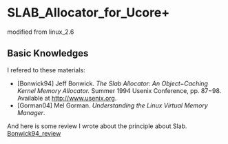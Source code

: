 # SLAB_Allocator_for_Ucore+
modified from linux_2.6

## Basic Knowledges
I refered to these materials:  
* [Bonwick94] Jeff Bonwick. _The Slab Allocator: An Object−Caching Kernel Memory Allocator._ Summer
1994 Usenix Conference, pp. 87−98. Available at http://www.usenix.org.
* [Gorman04] Mel Gorman. _Understanding the Linux Virtual Memory Manager_.

And here is some review I wrote about the principle about Slab.
[Bonwick94_review](https://github.com/XingGaoY/Slab_Allocator_for_ucore/blob/master/Review%20and%20Summary/Review_%5Bbonwick94%5D.md)
